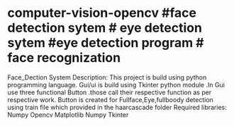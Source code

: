 # computer-vision-opencv #face detection sytem # eye detection sytem #eye detection program # face recognization

Face_Dection System
Description: This project is build using python programming language. Gui/ui is build using Tkinter python module .In Gui use three functional Button .those call their respective function as per respective work. Button is created for Fullface,Eye,fullboody detection using train file which provided in the haarcascade folder 
Required libraries:
Numpy 
Opencv 
Matplotlib 
Numpy 
Tkinter

